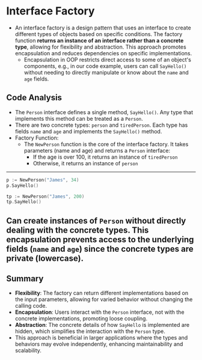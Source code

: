 # Interface Factory

- An interface factory is a design pattern that uses an interface to create different types of objects based on specific conditions. The factory function **returns an instance of an interface rather than a concrete type**, allowing for flexibility and abstraction. This approach promotes encapsulation and reduces dependencies on specific implementations.
  - Encapsulation in OOP restricts direct access to some of an object's components, e.g., in our code example, users can call `SayHello()` without needing to directly manipulate or know about the `name` and `age` fields.

## Code Analysis

- The `Person` interface defines a single method, `SayHello()`. Any type that implements this method can be treated as a `Person`.
- There are two concrete types: `person` and `tiredPerson`. Each type has fields `name` and `age` and implements the `SayHello()` method.
- Factory Function:
  - The `NewPerson` function is the core of the interface factory. It takes parameters (name and age) and returns a `Person` interface:
    - If the age is over 100, it returns an instance of `tiredPerson`
    - Otherwise, it returns an instance of `person`

---

```go
p := NewPerson("James", 34)
p.SayHello()

tp := NewPerson("James", 200)
tp.SayHello()
```

## Can create instances of `Person` without directly dealing with the concrete types. This encapsulation prevents access to the underlying fields (`name` and `age`) since the concrete types are private (lowercase).

## Summary

- **Flexibility**: The factory can return different implementations based on the input parameters, allowing for varied behavior without changing the calling code.
- **Encapsulation**: Users interact with the `Person` interface, not with the concrete implementations, promoting loose coupling.
- **Abstraction**: The concrete details of how `SayHello` is implemented are hidden, which simplifies the interaction with the `Person` type.
- This approach is beneficial in larger applications where the types and behaviors may evolve independently, enhancing maintainability and scalability.
